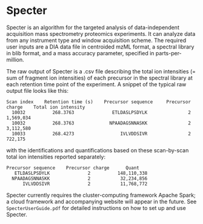 # Specter

Specter is an algorithm for the targeted analysis of data-independent acquisition mass spectrometry proteomics experiments. It can analyze data from any instrument type and window acquisition scheme. The required user inputs are a DIA data file in centroided mzML format, a spectral library in blib format, and a mass accuracy parameter, specified in parts-per-million. 

The raw output of Specter is a .csv file describing the total ion intensities (= sum of fragment ion intensities) of each precursor in the spectral library at each retention time point of the experiment. A snippet of the typical raw output file looks like this:
```
Scan index    Retention time (s)    Precursor sequence     Precursor charge    Total ion intensity
  10032          268.3763              ETLDASLPSDYLK               2                  1,569,034
  10032          268.3763             NPAADAGSNNASKK               2                  3,112,580
  10033          268.4273                 IVLVDDSIVR               2                    722,175
```
with the identifications and quantifications based on these scan-by-scan total ion intensities reported separately:
```
Precursor sequence    Precursor charge      Quant
   ETLDASLPSDYLK              2          148,110,338
  NPAADAGSNNASKK              2           32,234,856
      IVLVDDSIVR              2           11,768,772
```
Specter currently requires the cluster-computing framework Apache Spark; a cloud framework and accompanying website will appear in the future. See ```SpecterUserGuide.pdf``` for detailed instructions on how to set up and use Specter.


